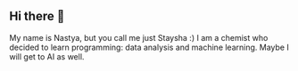 ## Hi there 👋

My name is Nastya, but you call me just Staysha :)
I am a chemist who decided to learn programming: data analysis and machine learning. Maybe I will get to AI as well.
